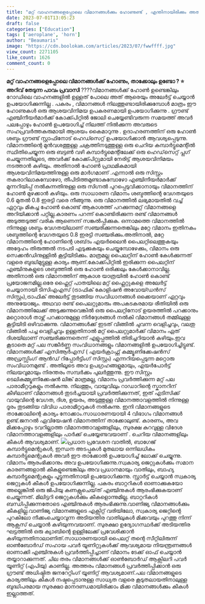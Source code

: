 ```yaml
---
title: "മറ്റ് വാഹനങ്ങളെപ്പോലെ വിമാനങ്ങൾക്കും ഹോണുണ്ട് , എന്തിനായിരിക്കും അത് ?"
date: 2023-07-01T13:05:23
draft: false
categories: ["Education"]
tags: ['aeroplane', 'horn']
author: "Beaumaris"
image: "https://cdn.boolokam.com/articles/2023/07/fwwffff.jpg"
view_count: 2271105
like_count: 1626
comment_count: 0
---
```


**മറ്റ് വാഹനങ്ങളെപ്പോലെ വിമാനങ്ങൾക്ക് ഹോണും, താക്കോലും ഉണ്ടോ ? ⭐** **അറിവ് തേടുന്ന പാവം പ്രവാസി** ????വിമാനങ്ങൾക്ക് ഹോൺ ഉണ്ടെങ്കിലും റോഡിലെ വാഹനങ്ങളിൽ ഉള്ളത് പോലെ അത് ആരെയും അലേർട്ട് ചെയ്യാൻ ഉപയോഗിക്കുന്നില്ല . പകരം , വിമാനങ്ങൾ നിലത്തുണ്ടായിരിക്കുമ്പോൾ മാത്രം ഈ ഹോണുകൾ ഒരു ആശയവിനിമയ ഉപകരണമായി ഉപയോഗിക്കുന്നു . ഗ്രൗണ്ട് എഞ്ചിനീയർമാർക്ക് കോക്ക്പിറ്റിൽ ജോലി ചെയ്യേണ്ടിവരുന്ന സമയത്ത് അവർ പലപ്പോഴും ഹോൺ ഉപയോഗിച്ച് നിലത്ത് നിൽക്കുന്ന അവരുടെ സഹപ്രവർത്തകരുമായി ആശയം കൈമാറുന്നു . ഉദാഹരണത്തിന് ഒരു ഹോൺ ശബ്ദം ഗ്രൗണ്ട് സ്റ്റാഫിനോട് ഹെഡ്സെറ്റ് ഉപയോഗിക്കാൻ ആവശ്യപ്പെടുന്നു. [](https://cdn.boolokam.com/articles/2023/07/fwwffff.jpg)വിമാനത്തിന്റെ മുൻവശത്തുള്ള ചക്രത്തിനടുത്തുള്ള ഒരു ചെറിയ കമ്പാർട്ടുമെന്റിൽ സ്ഥിതിചെയ്യുന്ന ഒരു ബട്ടൺ വഴി കമ്പാർട്ടുമെന്റിലേക്ക് ഒരു ഹെഡ്‌സെറ്റ് പ്ലഗ് ചെയ്യുന്നതിലൂടെ, അവർക്ക് കോക്ക്പിറ്റുമായി നേരിട്ട് ആശയവിനിമയം നടത്താൻ കഴിയും. അതിനാൽ ഹോൺ പ്രാഥമികമായി ആശയവിനിമയത്തിനുള്ള ഒരു മാർഗമാണ് .എന്നാൽ ഒരു സിസ്റ്റം തകരാറിലാകുമ്പോഴോ, തീപിടിത്തമുണ്ടാകുമ്പോഴോ എഞ്ചിനീയർമാർക്ക് മുന്നറിയിപ്പ് നൽകുന്നതിനുള്ള ഒരു സിഗ്നൽ പുറപ്പെടുവിക്കാനായും വിമാനത്തിന് ഹോൺ മുഴക്കാൻ കഴിയും. ഒരു സാധാരണ വിമാനം ശബ്ദത്തിന്റെ വേഗതയുടെ 0.6 മുതൽ 0.8 ഇരട്ടി വരെ നീങ്ങുന്നു. ഒരു വിമാനത്തിൽ ലഭ്യമായതിൽ വച്ച് ഏറ്റവും മികച്ച ഹോൺ കൊണ്ട് ആകാശത്ത് പറക്കുന്നമറ്റ് വിമാനങ്ങളെ അറിയിക്കാൻ പറ്റില്ല.കാരണം പറന്ന് കൊണ്ടിരിക്കുന്ന രണ്ട് വിമാനങ്ങൾ അടുത്തടുത്ത് വരിക ആണെന്ന് സങ്കൽപ്പിക്കുക. ഒന്നാമത്തെ വിമാനത്തിൽ നിന്നുള്ള ശബ്ദം വേഗതയിലാണ് സഞ്ചരിക്കുന്നതെങ്കിലും മറ്റേ വിമാനം ഇതിനകം ശബ്ദത്തിന്റെ വേഗതയുടെ 0.8 ഇരട്ടി സഞ്ചരിക്കും.അതിനാൽ, മറ്റേ വിമാനത്തിന്റെ ഹോണിന്റെ ശബ്‌ദം എയർലൈൻ പൈലറ്റിലെത്തുകയും അദ്ദേഹം തിരുത്തൽ നടപടി എടുക്കുകയും ചെയ്യുമ്പോഴേക്കും, വിമാനം ഒരു സെക്കൻഡിനുള്ളിൽ കൂട്ടിയിടിക്കും. മാത്രമല്ല പൈലറ്റിന് ഹോൺ കേൾക്കുന്നത് വളരെ ബുദ്ധിമുട്ടുള്ള കാര്യം ആണ്.കോക്ക്പിറ്റിൽ ഇരിക്കുന്ന പൈലറ്റിന് എഞ്ചിനുകളുടെ ശബ്ദത്തിൽ ഒരു ഹോൺ ഒരിക്കലും കേൾക്കാനാവില്ല. അതിനാൽ ഒരു വിമാനത്തിന് ആകാശ യാത്രയിൽ ഹോൺ കൊണ്ട് പ്രയോജനമില്ല.ഒരേ ഫ്ലൈറ്റ് പാതയിലെ മറ്റ് ഫ്ലൈറ്റുകളെ അലേർട്ട് ചെയ്യാനായി ടിസി‌എ‌എസ് (ട്രാഫിക് കോളിഷൻ അവോയ്ഡൻസ് സിസ്റ്റം),ട്രാഫിക് അലേർ‌ട്ട് തുടങ്ങിയ സംവിധാനങ്ങൾ‌ ഒക്കെയാണ് ഏറ്റവും അനുയോജ്യം. അഥവാ രണ്ട് പൈലറ്റുമാരും അപകടകരമായ രീതിയിൽ ഒരു വിമാനത്തിലേക്ക് അടുക്കുന്നുവെങ്കിൽ ഒരു പൈലറ്റിനോട് ഉയരത്തിൽ പറക്കാനും മറ്റൊരാൾ താഴ്ന്ന് പറക്കാനുമുള്ള നിർദ്ദേശങ്ങൾ നൽകി വിമാനങ്ങൾ തമ്മിലുള്ള കൂട്ടിയിടി ഒഴിവാക്കുന്നു. വിമാനങ്ങൾക്ക് ഇടത് വിങ്ങിൽ ചുവന്ന വെളിച്ചവും, വലതു വിങ്ങിൽ പച്ച വെളിച്ചവും ഉള്ളതിനാൽ മറ്റ് പൈലറ്റുമാർക്ക് വിമാനം ഏത് ദിശയിലാണ് സഞ്ചരിക്കുന്നതെന്ന് എളുപ്പത്തിൽ തിരിച്ചറിയാൻ കഴിയും.ഇവ കൂടാതെ മറ്റ് പല സങ്കീർണ്ണ സംവിധാനങ്ങളും വിമാനങ്ങളിൽ ഉപയോഗിച്ചിട്ടുണ്ട്. വിമാനങ്ങൾക്ക് എസി‌ആർ‌എസ് ( എയർക്രാഫ്റ്റ് കമ്മ്യൂണിക്കേഷൻസ് അഡ്രസ്സിംഗ് ആൻഡ് റിപ്പോർട്ടിംഗ് സിസ്റ്റം) എന്നറിയപ്പെടുന്ന മറ്റൊരു സംവിധാനമുണ്ട് . അതിലൂടെ അവ ഉപഗ്രഹങ്ങളുമായും, എയർപോർട്ട് നിലയവുമായും നിരന്തരം സമ്പർക്കം പുലർത്തുന്നു. ഈ സിസ്റ്റം ടെലികമ്മ്യൂണിക്കേഷൻ ലിങ്ക് മാത്രമല്ല, വിമാനം പ്രവർത്തിക്കുന്ന മറ്റ് പല പാരാമീറ്ററുകളും നൽകുന്നു. നിലത്തും, വായുവിലും റാഡാറിന്റെ സ്കാനറിന് കീഴിലാണ് വിമാനങ്ങൾ തുടർച്ചയായി പ്രവർത്തിക്കുന്നത്, ഇത് എടിസിക്ക് വായുവിന്റെ വേഗത, ദിശ, ഉയരം, അടുത്തുള്ള വിമാനത്താവളത്തിൽ നിന്നുള്ള ദൂരം തുടങ്ങിയ വിവിധ പാരാമീറ്ററുകൾ നൽകുന്നു. ഇനി വിമാനങ്ങളുടെ താക്കോലിന്റെ കാര്യം നോക്കാം.സാധാരണയായി 4 വിഭാഗം വിമാനങ്ങൾ ഉണ്ട്.ജനറൽ ഏവിയേഷൻ വിമാനത്തിന് താക്കോലുണ്ട്. കാരണം, അവ മിക്കപ്പോഴും ടവറില്ലാത്ത വിമാനത്താവളങ്ങളിലും, സുരക്ഷ കുറവുള്ള വിദേശ വിമാനത്താവളങ്ങളിലും പാർക്ക് ചെയ്യേണ്ടവയാണ് . ചെറിയ വിമാനങ്ങളിലും കീകൾ ആവശ്യമാണ്. [![](https://cdn.boolokam.com/articles/2023/07/dddffff.jpg)](https://cdn.boolokam.com/articles/2023/07/dddffff.jpg)പ്രധാന പ്രവേശന വാതിൽ, ബാഗേജ് കമ്പാർട്ടുമെന്റുകൾ, ഇന്ധന അടപ്പുകൾ മുതലായ ഒന്നിലധികം കമ്പാർട്ടുമെന്റുകൾ അവർ ഈ താക്കോൽ ഉപയോഗിച്ച് ലോക്ക് ചെയ്യുന്നു. വിമാനം ആരംഭിക്കാനും അവ ഉപയോഗിക്കുന്നു.സ്വകാര്യ ജെറ്റുകൾക്കും സമാന കാരണങ്ങളാൽ കീകളുണ്ടെങ്കിലും അവ പ്രധാനമായും വാതിലും, ബാഹ്യ കമ്പാർട്ടുമെന്റുകളും പൂട്ടുന്നതിനായി ഉപയോഗിക്കുന്നു. സ്റ്റാർട്ട് ചെയ്യാൻ സ്വകാര്യ ജെറ്റുകൾ കീകൾ ഉപയോഗിക്കുന്നില്ല. പകരം ബാറ്ററികൾ ഓണാക്കുകയോ അല്ലെങ്കിൽ ഒരു ജിപിയു കണക്റ്റുചെയ്‌ത് എഞ്ചിനുകൾ ആരംഭിക്കുകയാണ് ചെയ്യുന്നത്. മിലിട്ടറി ജെറ്റുകൾക്കും കീകളൊന്നുമില്ല. ബാറ്ററികൾ ബന്ധിപ്പിക്കുന്നതോടെ എഞ്ചിനുകൾ ആരംഭിക്കുന്നു.വാണിജ്യ വിമാനങ്ങൾക്കും കീകളില്ല.വാണിജ്യ വിമാനങ്ങളുടെ എക്സിറ്റ് വരിയിലോ, സ്വകാര്യ ജെറ്റിന്റെ പുറകിലോ നീക്കംചെയ്യാവുന്ന അടിയന്തിര വാതിലുകൾ മിക്കവയും പുറത്തു നിന്ന് ആക്സസ് ചെയ്യാൻ കഴിയുന്നവയാണ്. സുരക്ഷാ ഉദ്യോഗസ്ഥർക്ക് അടിയന്തിര ഘട്ടത്തിൽ ഒരു ക്യാബിന്റെ ഉള്ളിലേക്ക് പ്രവേശിക്കാൻ കഴിയുന്നതിനാലാണിത്.സാധാരണയായി പൈലറ്റ് തന്റെ സീറ്റിലിരുന്ന് ഓൺ‌ബോർഡ് സഹായ പവർ യൂണിറ്റുകൾക്ക് ആവശ്യമായ നിയന്ത്രണങ്ങൾ ഓണാക്കി എഞ്ചിനുകൾ പ്രവർത്തിപ്പിച്ചാണ് വിമാനം ടേക്ക് ഓഫ് ചെയ്യാൻ തയ്യാറാക്കുന്നത്. ചില തരം വിമാനങ്ങൾക്ക് ഓൺ‌ബോർഡ് ആക്സിലറി പവർ യൂണിറ്റ് (എപിയു) കാണില്ല. അത്തരം വിമാനങ്ങൾ പ്രവർത്തിപ്പിക്കാൻ ഒരു ഗ്രൗണ്ട് അധിഷ്ഠിത ജനറേറ്റിംഗ് യൂണിറ്റ് ആവശ്യമാണ്.പല വിമാനങ്ങളുടെ കാര്യത്തിലും കീകൾ നഷ്ടപ്പെടാനുള്ള സാധ്യത വളരെ കൂടുതലായതിനാലുള്ള ബുദ്ധിപരമായ സുരക്ഷാ മാനദണ്ഡമായിരിക്കാം മിക്ക വിമാനങ്ങൾക്കും കീകൾ ഇല്ലാത്തത്.

